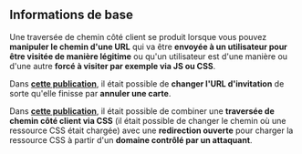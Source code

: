 ## Informations de base

Une traversée de chemin côté client se produit lorsque vous pouvez **manipuler le chemin d'une URL** qui va être **envoyée à un utilisateur pour être visitée de manière légitime** ou qu'un utilisateur est d'une manière ou d'une autre **forcé à visiter par exemple via JS ou CSS**.

Dans [**cette publication**](https://erasec.be/blog/client-side-path-manipulation/), il était possible de **changer l'URL d'invitation** de sorte qu'elle finisse par **annuler une carte**.

Dans [**cette publication**](https://mr-medi.github.io/research/2022/11/04/practical-client-side-path-traversal-attacks.html), il était possible de combiner une **traversée de chemin côté client via CSS** (il était possible de changer le chemin où une ressource CSS était chargée) avec une **redirection ouverte** pour charger la ressource CSS à partir d'un **domaine contrôlé par un attaquant**.
